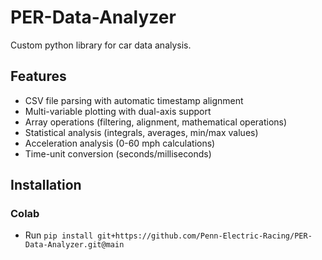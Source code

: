 # PER-Data-Analyzer

Custom python library for car data analysis.

## Features
- CSV file parsing with automatic timestamp alignment
- Multi-variable plotting with dual-axis support
- Array operations (filtering, alignment, mathematical operations)
- Statistical analysis (integrals, averages, min/max values)
- Acceleration analysis (0-60 mph calculations)
- Time-unit conversion (seconds/milliseconds)

## Installation
### Colab
- Run `pip install git+https://github.com/Penn-Electric-Racing/PER-Data-Analyzer.git@main`
